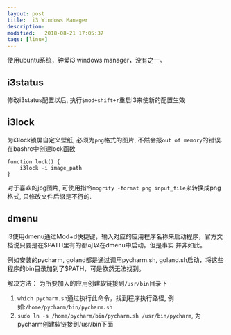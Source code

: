 ```yaml
---
layout: post
title:  i3 Windows Manager
description: 
modified:   2018-08-21 17:05:37
tags: [linux]
---
```


使用ubuntu系统，钟爱i3 windows manager，没有之一。

## i3status

修改i3status配置以后, 执行`$mod+shift+r`重启i3来使新的配置生效

## i3lock

为i3lock锁屏自定义壁纸, 必须为`png`格式的图片, 不然会报`out of memory`的错误. 在bashrc中创建lock函数

```
function lock() {
	i3lock -i image_path
}
```
对于喜欢的jpg图片, 可使用指令`mogrify -format png input_file`来转换成png格式, 只修改文件后缀是不行的.

## dmenu

i3使用dmenu通过Mod+d快捷键，输入对应的应用程序名称来启动程序，官方文档说只要是在$PATH里有的都可以在dmenu中启动。但是事实
并非如此。

例如安装的pycharm, goland都是通过调用pycharm.sh, goland.sh启动，将这些程序的bin目录加到了$PATH，可是依然无法找到。

解决方法：
为所要加入的应用创建软链接到`/usr/bin`目录下

1. `which pycharm.sh`通过执行此命令，找到程序执行路径, 例如:`/home/pycharm/bin/pycharm.sh`
2. `sudo ln -s /home/pycharm/bin/pycharm.sh /usr/bin/pycharm`, 为pycharm创建软链接到/usr/bin下面

